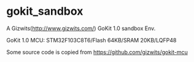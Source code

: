 gokit_sandbox
=============

A Gizwits(http://www.gizwits.com/) GoKit 1.0 sandbox Env.

GoKit 1.0 MCU: STM32F103C8T6/Flash 64KB/SRAM 20KB/LQFP48

Some source code is copied from https://github.com/gizwits/gokit-mcu
